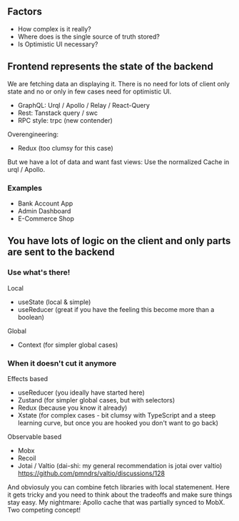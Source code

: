 ## Factors

- How complex is it really?
- Where does is the single source of truth stored?
- Is Optimistic UI necessary?

## Frontend represents the state of the backend

We are fetching data an displaying it. There is no need for lots of client only state and no or only in few cases need for optimistic UI.

- GraphQL: Urql / Apollo / Relay / React-Query
- Rest: Tanstack query / swc
- RPC style: trpc (new contender)

Overengineering:

- Redux (too clumsy for this case)

But we have a lot of data and want fast views: Use the normalized Cache in urql / Apollo.

### Examples

- Bank Account App
- Admin Dashboard
- E-Commerce Shop

## You have lots of logic on the client and only parts are sent to the backend

### Use what's there!

Local

- useState (local & simple)
- useReducer (great if you have the feeling this become more than a boolean)

Global

- Context (for simpler global cases)

### When it doesn't cut it anymore

Effects based

- useReducer (you ideally have started here)
- Zustand (for simpler global cases, but with selectors)
- Redux (because you know it already)
- Xstate (for complex cases - bit clumsy with TypeScript and a steep learning curve, but once you are hooked you don't want to go back)

Observable based

- Mobx
- Recoil
- Jotai / Valtio (dai-shi: my general recommendation is jotai over valtio) https://github.com/pmndrs/valtio/discussions/128

And obviosuly you can combine fetch libraries with local statemenent. Here it gets tricky and you need to think about the tradeoffs and make sure things stay easy. My nightmare: Apollo cache that was partially synced to MobX. Two competing concept!
